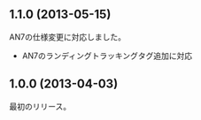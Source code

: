 ## 1.1.0 (2013-05-15)

AN7の仕様変更に対応しました。

* AN7のランディングトラッキングタグ追加に対応


## 1.0.0 (2013-04-03)

最初のリリース。
